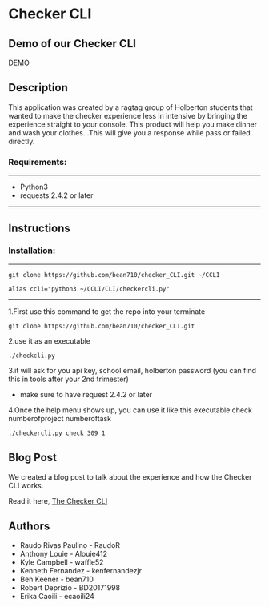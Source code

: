 
# Checker CLI

## Demo of our Checker CLI
[DEMO](https://youtu.be/mYIjqBE7I9o)

## Description
This application was created by a ragtag group of Holberton students that wanted
to make the checker experience less in intensive by bringing the experience straight to your console.
This product will help you make dinner and wash your clothes...This will give you a response while pass or failed
directly.


### Requirements:
---
 - Python3
 - requests 2.4.2 or later
___

## Instructions

### Installation:
---
```
git clone https://github.com/bean710/checker_CLI.git ~/CCLI
```
```
alias ccli="python3 ~/CCLI/CLI/checkercli.py"
```
___

1.First use this command to get the repo into your terminate
```
git clone https://github.com/bean710/checker_CLI.git
```

2.use it as an executable
```
./checkcli.py
```

3.it will ask for you api key, school email, holberton password (you can find this in tools after your 2nd trimester)
- make sure to have request 2.4.2 or later

4.Once the help menu shows up, you can use it like this
executable check numberofproject numberoftask
```
./checkercli.py check 309 1
```

## Blog Post 
We created a blog post to talk about the experience and how the Checker CLI works.

Read it here, [The Checker CLI](https://medium.com/@erikacaoili/the-checker-hack-day-challenge-3a85c8b361db)

## Authors

* Raudo Rivas Paulino - RaudoR
* Anthony Louie - Alouie412
* Kyle Campbell - waffle52
* Kenneth Fernandez - kenfernandezjr
* Ben Keener - bean710
* Robert Deprizio -  BD20171998
* Erika Caoili - ecaoili24
